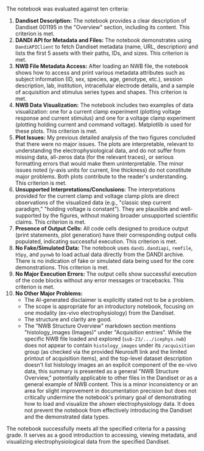The notebook was evaluated against ten criteria:

1.  **Dandiset Description:** The notebook provides a clear description of Dandiset 001195 in the "Overview" section, including its content. This criterion is met.
2.  **DANDI API for Metadata and Files:** The notebook demonstrates using `DandiAPIClient` to fetch Dandiset metadata (name, URL, description) and lists the first 5 assets with their paths, IDs, and sizes. This criterion is met.
3.  **NWB File Metadata Access:** After loading an NWB file, the notebook shows how to access and print various metadata attributes such as subject information (ID, sex, species, age, genotype, etc.), session description, lab, institution, intracellular electrode details, and a sample of acquisition and stimulus series types and shapes. This criterion is met.
4.  **NWB Data Visualization:** The notebook includes two examples of data visualization: one for a current clamp experiment (plotting voltage response and current stimulus) and one for a voltage clamp experiment (plotting holding current and command voltage). Matplotlib is used for these plots. This criterion is met.
5.  **Plot Issues:** My previous detailed analysis of the two figures concluded that there were no major issues. The plots are interpretable, relevant to understanding the electrophysiological data, and do not suffer from missing data, all-zeros data (for the relevant traces), or serious formatting errors that would make them uninterpretable. The minor issues noted (y-axis units for current, line thickness) do not constitute major problems. Both plots contribute to the reader's understanding. This criterion is met.
6.  **Unsupported Interpretations/Conclusions:** The interpretations provided for the current clamp and voltage clamp plots are direct observations of the visualized data (e.g., "classic step current paradigm," "holding voltage is constant"). They are plausible and well-supported by the figures, without making broader unsupported scientific claims. This criterion is met.
7.  **Presence of Output Cells:** All code cells designed to produce output (print statements, plot generation) have their corresponding output cells populated, indicating successful execution. This criterion is met.
8.  **No Fake/Simulated Data:** The notebook uses `dandi.dandiapi`, `remfile`, `h5py`, and `pynwb` to load actual data directly from the DANDI archive. There is no indication of fake or simulated data being used for the core demonstrations. This criterion is met.
9.  **No Major Execution Errors:** The output cells show successful execution of the code blocks without any error messages or tracebacks. This criterion is met.
10. **No Other Major Problems:**
    *   The AI-generated disclaimer is explicitly stated not to be a problem.
    *   The scope is appropriate for an introductory notebook, focusing on one modality (ex-vivo electrophysiology) from the Dandiset.
    *   The structure and clarity are good.
    *   The "NWB Structure Overview" markdown section mentions "histology_images (Images)" under "Acquisition entries". While the specific NWB file loaded and explored (`sub-23/.../icephys.nwb`) does not appear to contain `histology_images` under its `/acquisition` group (as checked via the provided Neurosift link and the limited printout of acquisition items), and the top-level dataset description doesn't list histology images an an explicit component of the ex-vivo data, this summary is presented as a general "NWB Structure Overview," potentially applicable to other files in the Dandiset or as a general example of NWB content. This is a minor inconsistency or an area for slight improvement in documentation precision but does not critically undermine the notebook's primary goal of demonstrating how to load and visualize the *shown* electrophysiology data. It does not prevent the notebook from effectively introducing the Dandiset and the demonstrated data types.

The notebook successfully meets all the specified criteria for a passing grade. It serves as a good introduction to accessing, viewing metadata, and visualizing electrophysiological data from the specified Dandiset.